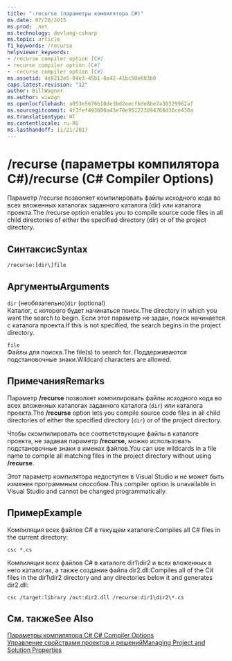 ```yaml
---
title: "-recurse (параметры компилятора C#)"
ms.date: 07/20/2015
ms.prod: .net
ms.technology: devlang-csharp
ms.topic: article
f1_keywords: /recurse
helpviewer_keywords:
- /recurse compiler option [C#]
- recurse compiler option [C#]
- -recurse compiler option [C#]
ms.assetid: 4e8212e5-04e3-45b1-8a42-41bc50e683b0
caps.latest.revision: "12"
author: BillWagner
ms.author: wiwagn
ms.openlocfilehash: a053e5676b10de3bd2eecf6de8be7a30329962af
ms.sourcegitcommit: 4f3fef493080a43e70e951223894768d36ce430a
ms.translationtype: HT
ms.contentlocale: ru-RU
ms.lasthandoff: 11/21/2017
---
```

# <a name="recurse-c-compiler-options"></a><span data-ttu-id="819a0-102">/recurse (параметры компилятора C#)</span><span class="sxs-lookup"><span data-stu-id="819a0-102">/recurse (C# Compiler Options)</span></span>
<span data-ttu-id="819a0-103">Параметр /recurse позволяет компилировать файлы исходного кода во всех вложенных каталогах заданного каталога (dir) или каталога проекта.</span><span class="sxs-lookup"><span data-stu-id="819a0-103">The /recurse option enables you to compile source code files in all child directories of either the specified directory (dir) or of the project directory.</span></span>  
  
## <a name="syntax"></a><span data-ttu-id="819a0-104">Синтаксис</span><span class="sxs-lookup"><span data-stu-id="819a0-104">Syntax</span></span>  
  
```console  
/recurse:[dir\]file  
```  
  
## <a name="arguments"></a><span data-ttu-id="819a0-105">Аргументы</span><span class="sxs-lookup"><span data-stu-id="819a0-105">Arguments</span></span>  
 <span data-ttu-id="819a0-106">`dir` (необязательно)</span><span class="sxs-lookup"><span data-stu-id="819a0-106">`dir` (optional)</span></span>  
 <span data-ttu-id="819a0-107">Каталог, с которого будет начинаться поиск.</span><span class="sxs-lookup"><span data-stu-id="819a0-107">The directory in which you want the search to begin.</span></span> <span data-ttu-id="819a0-108">Если этот параметр не задан, поиск начинается с каталога проекта.</span><span class="sxs-lookup"><span data-stu-id="819a0-108">If this is not specified, the search begins in the project directory.</span></span>  
  
 `file`  
 <span data-ttu-id="819a0-109">Файлы для поиска.</span><span class="sxs-lookup"><span data-stu-id="819a0-109">The file(s) to search for.</span></span> <span data-ttu-id="819a0-110">Поддерживаются подстановочные знаки.</span><span class="sxs-lookup"><span data-stu-id="819a0-110">Wildcard characters are allowed.</span></span>  
  
## <a name="remarks"></a><span data-ttu-id="819a0-111">Примечания</span><span class="sxs-lookup"><span data-stu-id="819a0-111">Remarks</span></span>  
 <span data-ttu-id="819a0-112">Параметр **/recurse** позволяет компилировать файлы исходного кода во всех вложенных каталогах заданного каталога (`dir`) или каталога проекта.</span><span class="sxs-lookup"><span data-stu-id="819a0-112">The **/recurse** option lets you compile source code files in all child directories of either the specified directory (`dir`) or of the project directory.</span></span>  
  
 <span data-ttu-id="819a0-113">Чтобы скомпилировать все соответствующие файлы в каталоге проекта, не задавая параметр **/recurse**, можно использовать подстановочные знаки в именах файлов.</span><span class="sxs-lookup"><span data-stu-id="819a0-113">You can use wildcards in a file name to compile all matching files in the project directory without using **/recurse**.</span></span>  
  
 <span data-ttu-id="819a0-114">Этот параметр компилятора недоступен в Visual Studio и не может быть изменен программным способом.</span><span class="sxs-lookup"><span data-stu-id="819a0-114">This compiler option is unavailable in Visual Studio and cannot be changed programmatically.</span></span>  
  
## <a name="example"></a><span data-ttu-id="819a0-115">Пример</span><span class="sxs-lookup"><span data-stu-id="819a0-115">Example</span></span>  
 <span data-ttu-id="819a0-116">Компиляция всех файлов C# в текущем каталоге:</span><span class="sxs-lookup"><span data-stu-id="819a0-116">Compiles all C# files in the current directory:</span></span>  
  
```console  
csc *.cs  
```  
  
 <span data-ttu-id="819a0-117">Компиляция всех файлов C# в каталоге dir1\dir2 и всех вложенных в него каталогах, а также создание файла dir2.dll:</span><span class="sxs-lookup"><span data-stu-id="819a0-117">Compiles all of the C# files in the dir1\dir2 directory and any directories below it and generates dir2.dll:</span></span>  
  
```console  
csc /target:library /out:dir2.dll /recurse:dir1\dir2\*.cs  
```  
  
## <a name="see-also"></a><span data-ttu-id="819a0-118">См. также</span><span class="sxs-lookup"><span data-stu-id="819a0-118">See Also</span></span>  
 [<span data-ttu-id="819a0-119">Параметры компилятора C# </span><span class="sxs-lookup"><span data-stu-id="819a0-119">C# Compiler Options</span></span>](../../../csharp/language-reference/compiler-options/index.md)  
 [<span data-ttu-id="819a0-120">Управление свойствами проектов и решений</span><span class="sxs-lookup"><span data-stu-id="819a0-120">Managing Project and Solution Properties</span></span>](/visualstudio/ide/managing-project-and-solution-properties)
